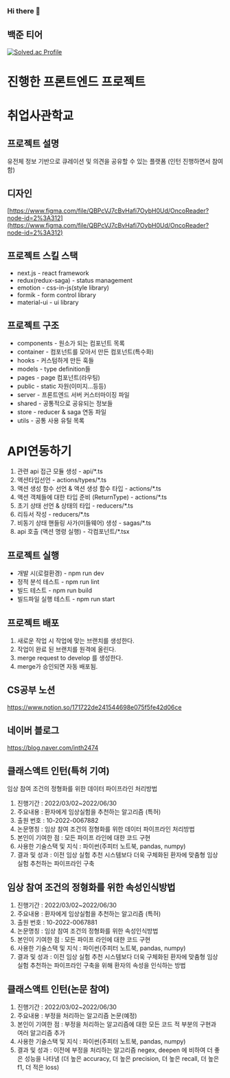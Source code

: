 ### Hi there 👋

## 백준 티어

[![Solved.ac Profile](http://mazassumnida.wtf/api/generate_badge?boj=inth9198)](https://solved.ac/inth9198)


# 진행한 프론트엔드 프로젝트
# 취업사관학교


## 프로젝트 설명




유전체 정보 기반으로 큐레이션 및 의견을 공유할 수 있는 플랫폼
(인턴 진행하면서 참여함)

## 디자인

[https://www.figma.com/file/QBPcVJ7cBvHafi7OybH0Ud/OncoReader?node-id=2%3A312](https://www.figma.com/file/QBPcVJ7cBvHafi7OybH0Ud/OncoReader?node-id=2%3A312)

## 프로젝트 스킬 스택

- next.js - react framework
- redux(redux-saga) - status management
- emotion - css-in-js(style library)
- formik - form control library
- material-ui - ui library

## 프로젝트 구조

- components - 원소가 되는 컴포넌트 목록
- container - 컴포넌트를 모아서 만든 컴포넌트(특수화)
- hooks - 커스텀하게 만든 훅들
- models - type definition들
- pages - page 컴포넌트(라우팅)
- public - static 자원(이미지...등등)
- server - 프론트엔드 서버 커스터마이징 파일
- shared - 공통적으로 공유되는 정보들
- store - reducer & saga 연동 파일
- utils - 공통 사용 유틸 목록

# API연동하기

1. 관련 api 접근 모듈 생성 - api/*.ts
2. 액션타입선언 - actions/types/*.ts
3. 액션 생성 함수 선언 & 액션 생성 함수 타입 - actions/*.ts
4. 액션 객체들에 대한 타입 준비 (ReturnType) - actions/*.ts
5. 초기 상태 선언 & 상태의 타입 - reducers/*.ts
6. 리듀서 작성 - reducers/*.ts
7. 비동기 상태 핸들링 사가(미들웨어) 생성 - sagas/*.ts
8. api 호출 (액션 명령 실행) - 각컴포넌트/*.tsx

## 프로젝트 실행

- 개발 시(로컬환경) - npm run dev
- 정적 분석 테스트 - npm run lint
- 빌드 테스트 - npm run build
- 빌드파일 실행 테스트 - npm run start

## 프로젝트 배포

1. 새로운 작업 시 작업에 맞는 브랜치를 생성한다.
2. 작업이 완료 된 브랜치를 원격에 올린다.
3. merge request to develop 를 생성한다.
4. merge가 승인되면 자동 배포됨.

## CS공부 노션
https://www.notion.so/171722de241544698e075f5fe42d06ce

## 네이버 블로그
https://blog.naver.com/inth2474

## 클래스액트 인턴(특허 기여)

임상 참여 조건의 정형화를 위한 데이터 파이프라인 처리방법
1) 진행기간 : 2022/03/02~2022/06/30
2) 주요내용 : 환자에게 임상실험을 추천하는 알고리즘 (특허)
3) 출원 번호 : 10-2022-0067882
4) 논문명칭 : 임상 참여 조건의 정형화를 위한 데이터 파이프라인 처리방법
5) 본인이 기여한 점 : 모든 파이프 라인에 대한 코드 구현
6) 사용한 기술스택 및 지식 : 파이썬(주피터 노트북, pandas, numpy)
7) 결과 및 성과 : 이전 임상 실험 추천 시스템보다 더욱 구체화된 환자에 맞춤형 임상 실험 추천하는 파이프라인 구축

## 임상 참여 조건의 정형화를 위한 속성인식방법

1) 진행기간 : 2022/03/02~2022/06/30
2) 주요내용 : 환자에게 임상실험을 추천하는 알고리즘 (특허)
3) 출원 번호 : 10-2022-0067881
4) 논문명칭 : 임상 참여 조건의 정형화를 위한 속성인식방법
5) 본인이 기여한 점 : 모든 파이프 라인에 대한 코드 구현
6) 사용한 기술스택 및 지식 : 파이썬(주피터 노트북, pandas, numpy)
7) 결과 및 성과 : 이전 임상 실험 추천 시스템보다 더욱 구체화된 환자에 맞춤형 임상 실험 추천하는 파이프라인 구축을 위해 환자의 속성을 인식하는 방법

## 클래스액트 인턴(논문 참여)

1) 진행기간 : 2022/03/02~2022/06/30
2) 주요내용 : 부정을 처리하는 알고리즘 논문(예정)
3) 본인이 기여한 점 : 부정을 처리하는 알고리즘에 대한 모든 코드 적 부분의 구현과 여러 알고리즘 추가
4) 사용한 기술스택 및 지식 : 파이썬(주피터 노트북, pandas, numpy)
5) 결과 및 성과 : 이전에 부정을 처리하는 알고리즘 negex, deepen 에 비하여 더 좋은 성능을 나타냄 (더 높은 accuracy, 더 높은 precision, 더 높은 recall, 더 높은 f1, 더 적은 loss)
